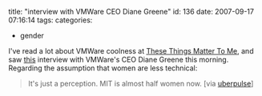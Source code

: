 title: "interview with VMWare CEO Diane Greene"
id: 136
date: 2007-09-17 07:16:14
tags: 
categories: 
- gender

I've read a lot about VMWare coolness at [These Things Matter To Me](http://www.chesnok.com/daily/), and saw [this](http://www.youtube.com/watch?v=2UaDLJU7CaM) interview with VMWare's CEO Diane Greene this morning. Regarding the assumption that women are less technical:
> It's just a perception. MIT is almost half women now.
[via [uberpulse](http://www.uberpulse.com/us/2007/09/glass_ceiling_for_women_in_hightech_real_vmware_ceo_admits.php)]
